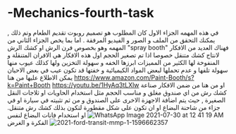 # -Mechanics-fourth-task
في هذه المهمه الجزاء الاول كان المطلوب هو تصميم روبوت تقديم الطعام وتم ذلك , يمكنك التحقق من الملف و الصور و الفيديو المرفقة . 
اما بما يخص الجزاء الثاني من المهمه وهو بخصوص فرن الرش او كشك الرش "spray booth"
فهناك العديد من الافكار لانتاج كشك متنقل خصوصا اذا تم تصغير الحجم 
اول هذه الافكار هي الافران المتنقلة و المنفوخة لها الكثير من المميزات ابرزها الخفه و سهولة التخزين ولها كذلك عيوب منها سهولة تلفها و عدم تحملها لبعض المواد الكيميائية و خفتها قد تكون عيب في بعض الاحيان يمكن الاطلاع عليها من هنا https://www.amazon.com/Paint-Booth/s?k=Paint+Booth
https://youtu.be/1HyAq3tLXlw او من هنا 
من ضمن الافكار صناعة كشك رش من اي صندوق مغلق و مناسب الحجم مثل استخدام الحاويات او ثلاجات النقل الصغيرة , حيث يتم اضافة الاجهزة الاخرى على الصندوق و من ثم تثبيته في سيارة او في جزاء من شاحنة البضاع او ان تكون على شكل مقطورة لتكون بذلك كشك رش متنقل.
![WhatsApp Image 2021-07-30 at 12 41 19 AM](https://user-images.githubusercontent.com/85775208/127570081-08096347-7062-4d9e-81d2-e768f564881c.jpeg)
او استخدام فانات البضاع لنفس الفكرة و الغرض
![2021-ford-transit-mmp-1-1596662357](https://user-images.githubusercontent.com/85775208/127570597-2c8a0312-111c-4b81-b033-e6ed90a013c5.jpg)

